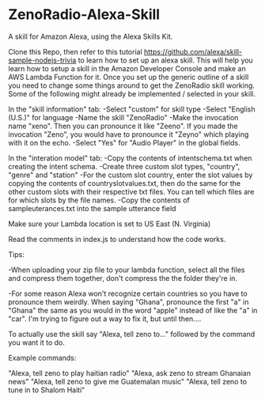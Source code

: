 # ZenoRadio-Alexa-Skill
A skill for Amazon Alexa, using the Alexa Skills Kit.

Clone this Repo, then refer to this tutorial https://github.com/alexa/skill-sample-nodejs-trivia to learn how to set up
an alexa skill. This will help you learn how to setup a skill in the Amazon Developer Console and
make an AWS Lambda Function for it. Once you set up the generic outline of a skill you need to change some things around
to get the ZenoRadio skill working. Some of the following might already be implemented / selected in your skill.


In the "skill information" tab: 
-Select "custom" for skill type
-Select "English (U.S.)" for language
-Name the skill "ZenoRadio" 
-Make the invocation name "xeno". Then you can pronounce it like "Zeeno". If you made the invocation "Zeno", you would have to 
pronounce it "Zeyno" which playing with it on the echo. 
-Select "Yes" for "Audio Player" in the global fields. 

In the "interation model" tab:
-Copy the contents of intentschema.txt when creating the intent schema.
-Create three custom slot types, "country", "genre" and "station"
-For the custom slot country, enter the slot values by copying the contents of countryslotvalues.txt, then do 
the same for the other custom slots with their respective txt files. You can tell which files are for which slots
by the file names. 
-Copy the contents of sampleuterances.txt into the sample utterance field

Make sure your Lambda location is set to US East (N. Virginia)

Read the comments in index.js to understand how the code works.

Tips: 

-When uploading your zip file to your lambda function, select all the files and compress them together, don't compress the 
the folder they're in. 

-For some reason Alexa won't recognize certain countries so you have to pronounce them weirdly. When saying "Ghana",
pronounce the first "a" in "Ghana" the same as you would in the word "apple" instead of like the "a" in "car". I'm trying 
to figure out a way to fix it, but until then....

To actually use the skill say "Alexa, tell zeno to..." followed by the command you want it to do.

Example commands:

"Alexa, tell zeno to play haitian radio"
"Alexa, ask zeno to stream Ghanaian news"
"Alexa, tell zeno to give me Guatemalan music"
"Alexa, tell zeno to tune in to Shalom Haiti"




